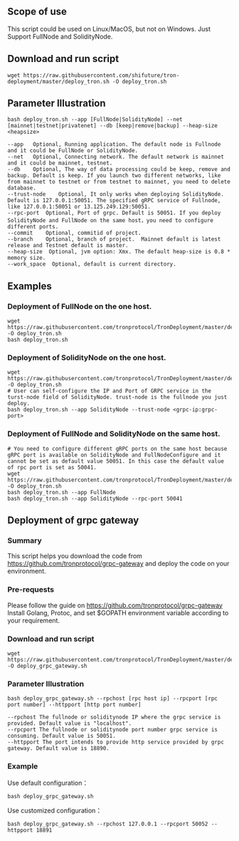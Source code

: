 ## Scope of use
This script could be used on Linux/MacOS, but not on Windows.
Just Support FullNode and SolidityNode.

## Download and run script

```shell
wget https://raw.githubusercontent.com/shifuture/tron-deployment/master/deploy_tron.sh -O deploy_tron.sh
```

## Parameter Illustration

```shell
bash deploy_tron.sh --app [FullNode|SolidityNode] --net [mainnet|testnet|privatenet] --db [keep|remove|backup] --heap-size <heapsize>

--app	Optional, Running application. The default node is Fullnode and it could be FullNode or SolidityNode.
--net	Optional, Connecting network. The default network is mainnet and it could be mainnet, testnet.
--db	Optional, The way of data processing could be keep, remove and backup. Default is keep. If you launch two different networks, like from mainnet to testnet or from testnet to mainnet, you need to delete database.
--trust-node	Optional, It only works when deploying SolidityNode. Default is 127.0.0.1:50051. The specified gRPC service of Fullnode, like 127.0.0.1:50051 or 13.125.249.129:50051.
--rpc-port	Optional, Port of grpc. Default is 50051. If you deploy SolidityNode and FullNode on the same host，you need to configure different ports.
--commit	Optional, commitid of project.
--branch	Optional, branch of project.  Mainnet default is latest release and Testnet default is master.
--heap-size  Optional, jvm option: Xmx. The default heap-size is 0.8 * memory size.
--work_space  Optional, default is current directory.
```

## Examples

### Deployment of FullNode on the one host.

```shell
wget https://raw.githubusercontent.com/tronprotocol/TronDeployment/master/deploy_tron.sh -O deploy_tron.sh
bash deploy_tron.sh
```

### Deployment of SolidityNode on the one host.

```shell
wget https://raw.githubusercontent.com/tronprotocol/TronDeployment/master/deploy_tron.sh -O deploy_tron.sh
# User can self-configure the IP and Port of GRPC service in the turst-node field of SolidityNode. trust-node is the fullnode you just deploy.
bash deploy_tron.sh --app SolidityNode --trust-node <grpc-ip:grpc-port>
```

### Deployment of FullNode and SolidityNode on the same host.

```shell
# You need to configure different gRPC ports on the same host because gRPC port is available on SolidityNode and FullNodeConfigure and it cannot be set as default value 50051. In this case the default value of rpc port is set as 50041.
wget https://raw.githubusercontent.com/tronprotocol/TronDeployment/master/deploy_tron.sh -O deploy_tron.sh
bash deploy_tron.sh --app FullNode
bash deploy_tron.sh --app SolidityNode --rpc-port 50041
```

## Deployment of grpc gateway

### Summary
This script helps you download the code from https://github.com/tronprotocol/grpc-gateway and deploy the code on your environment.
### Pre-requests
Please follow the guide on https://github.com/tronprotocol/grpc-gateway 
Install Golang, Protoc, and set $GOPATH environment variable according to your requirement.
### Download and run script
```shell
wget https://raw.githubusercontent.com/tronprotocol/TronDeployment/master/deploy_grpc_gateway.sh -O deploy_grpc_gateway.sh
```
### Parameter Illustration
```shell
bash deploy_grpc_gateway.sh --rpchost [rpc host ip] --rpcport [rpc port number] --httpport [http port number] 

--rpchost The fullnode or soliditynode IP where the grpc service is provided. Default value is "localhost".
--rpcport The fullnode or soliditynode port number grpc service is consuming. Default value is 50051.
--httpport The port intends to provide http service provided by grpc gateway. Default value is 18890.
```
### Example
Use default configuration：
```shell
bash deploy_grpc_gateway.sh
```
Use customized configuration：
```shell
bash deploy_grpc_gateway.sh --rpchost 127.0.0.1 --rpcport 50052 --httpport 18891
```
